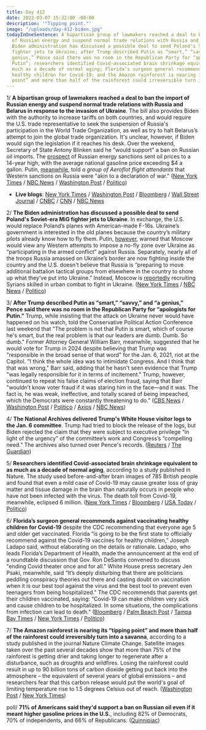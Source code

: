 ```yaml
---
title: Day 412
date: 2022-03-07 15:32:00 -08:00
description: '"Tipping point."'
image: "/uploads/day-412-biden.jpg"
todayInOneSentence: A bipartisan group of lawmakers reached a deal to ban the import
  of Russian energy and suspend normal trade relations with Russia and Belarus; the
  Biden administration has discussed a possible deal to send Poland's Soviet-era MiG
  fighter jets to Ukraine; after Trump described Putin as “smart,” “savvy,” and “a
  genius,” Pence said there was no room in the Republican Party for “apologists for
  Putin”; researchers identified Covid-associated brain shrinkage equivalent to as
  much as a decade of normal aging; Florida’s surgeon general recommends against vaccinating
  healthy children for Covid-19; and the Amazon rainforest is nearing its “tipping
  point” and more than half of the rainforest could irreversible turn into a savanna.
---
```


1/ **A bipartisan group of lawmakers reached a deal to ban the import of Russian energy and suspend normal trade relations with Russia and Belarus in response to the invasion of Ukraine**. The bill also provides Biden with the authority to increase tariffs on both countries, and would require the U.S. trade representative to seek the suspension of Russia's participation in the World Trade Organization, as well as try to halt Belarus’s attempt to join the global trade organization. It's unclear, however, if Biden would sign the legislation if it reaches his desk. Over the weekend, Secretary of State Antony Blinken said he "would support" a ban on Russian oil imports. The [prospect](https://www.npr.org/2022/03/07/1084893419/gas-prices-surge-to-above-4-a-gallon-oil-russia-ukraine-antony-blinken) of Russian energy sanctions sent oil prices to a 14-year high, with the average national gasoline price exceeding $4 a gallon. Putin, [meanwhile](https://apnews.com/article/russia-ukraine-europe-3d9e50b2fa8b08ce1f74c1b09403186e), told *a group of Aeroflot flight attendants* that Western sanctions on Russia were "akin to a declaration of war." ([New York Times](https://www.nytimes.com/live/2022/03/07/business/stocks-inflation-business-news#russia-us-trade-relations) / [NBC News](https://www.nbcnews.com/politics/congress/lawmakers-strike-bipartisan-deal-legislation-ban-russian-energy-import-rcna19038) / [Washington Post](https://www.washingtonpost.com/us-policy/2022/03/07/congress-ukraine-gas-prices-aid/) / [Politico](https://www.politico.com/news/2022/03/06/blinken-russian-oil-ban-00014441))

* **Live blogs**: [New York Times](https://www.nytimes.com/live/2022/03/07/world/ukraine-russia-war) / [Washington Post](https://www.washingtonpost.com/world/2022/03/07/russia-ukraine-war-news-putin-live-updates/) / [Bloomberg](https://www.bloomberg.com/news/articles/2022-03-07/ukraine-update-oil-surges-as-u-s-mulls-banning-russian-imports?srnd=premium&sref=MIBMEEoj) / [Wall Street Journal](https://www.wsj.com/livecoverage/russia-ukraine-latest-news-2022-03-07) / [CNBC](https://www.cnbc.com/2022/03/07/possible-russian-energy-ban-sends-oil-soaring-poland-us-in-jet-talks.html) / [CNN](https://www.cnn.com/europe/live-news/ukraine-russia-putin-news-03-07-22/h_beb3e2d7acaa726f6a8498ebab1f600e) / [NBC News](https://www.nbcnews.com/news/world/live-blog/ukraine-russia-war-live-updates-russia-claims-cease-fire-let-n1290958)

2/ **The Biden administration has discussed a possible deal to send Poland's Soviet-era MiG fighter jets to Ukraine**. In exchange, the U.S. would replace Poland’s planes with American-made F-16s. Ukraine’s government is interested in the old planes because the country’s military pilots already know how to fly them. Putin, [however](https://www.nytimes.com/2022/03/05/world/europe/ukraine-russia-putin.html), warned that Moscow would view any Western attempts to impose a no-fly zone over Ukraine as “participating in the armed conflict” against Russia. Separately, nearly all of the troops Russia amassed on Ukraine’s border are now fighting inside the country and the U.S. doesn't believe that Russia is “preparing to move additional battalion tactical groups from elsewhere in the country to shore up what they’ve put into Ukraine.” Instead, Moscow is [reportedly](https://www.wsj.com/articles/russia-recruiting-syrians-for-urban-combat-in-ukraine-u-s-officials-say-11646606234) recruiting Syrians skilled in urban combat to fight in Ukraine. ([New York Times](https://www.nytimes.com/2022/03/06/world/europe/us-fighter-jets-ukraine.html) / [NBC News](https://www.nbcnews.com/news/us-news/biden-admin-talks-poland-provide-warplanes-ukraine-rcna18876) / [Politico](https://www.politico.com/news/2022/03/07/putin-russia-combat-forces-ukraine-00014699))

3/ **After Trump described Putin as “smart,” “savvy,” and “a genius,” Pence said there was no room in the Republican Party for “apologists for Putin.”** Trump, while insisting that the attack on Ukraine never would have happened on his watch, told the Conservative Political Action Conference last weekend that "The problem is not that Putin is smart, which of course he's smart, but the real problem is that our leaders are dumb. Dumb. So dumb." Former Attorney General William Barr, meanwhile, suggested that he would vote for Trump in 2024 despite believing that Trump was "responsible in the broad sense of that word" for the Jan. 6, 2021, riot at the Capitol. "I think the whole idea was to intimidate Congress. And I think that that was wrong," Barr said, adding that he hasn't seen evidence that Trump "was legally responsible for it in terms of incitement." Trump, however, continued to repeat his false claims of election fraud, saying that Barr "wouldn’t know voter fraud if it was staring him in the face—and it was. The fact is, he was weak, ineffective, and totally scared of being impeached, which the Democrats were constantly threatening to do.” ([CBS News](https://www.cbsnews.com/news/pence-trump-republicans-putin-apologists/) / [Washington Post](https://www.washingtonpost.com/politics/2022/03/05/pence-putin-russia-apologists-gop-trump/) / [Politico](https://www.politico.com/news/2022/03/07/barr-trump-2024-00014597) / [Axios](https://www.axios.com/trump-bill-barr-book-e017627f-a26d-4c16-8a72-fcdf66bf019d.html) / [NBC News](https://www.nbcnews.com/politics/donald-trump/former-ag-barr-says-wouldnt-prosecuted-trump-jan-6-taking-classified-d-rcna18330))

4/ **The National Archives delivered Trump's White House visitor logs to the Jan. 6 committee**. Trump had tried to block the release of the logs, but Biden rejected the claim that they were subject to executive privilege “in light of the urgency” of the committee’s work and Congress’s “compelling need.” The archives also turned over Pence's records. ([Reuters](https://www.reuters.com/world/us/us-archives-turns-over-trump-white-house-visitor-logs-jan-6-committee-2022-03-04/) / [The Guardian](https://www.theguardian.com/us-news/2022/mar/04/donald-trump-capitol-attack-committee-white-house-visitor-logs))

5/ **Researchers identified Covid-associated brain shrinkage equivalent to as much as a decade of normal aging**, according to a study published in Nature. The study used before-and-after brain images of 785 British people and found that even a mild case of Covid-19 may cause greater loss of gray matter and tissue damage in the brain than naturally occurs in people who have not been infected with the virus. The death toll from Covid-19, meanwhile, eclipsed 6 million. ([New York Times](https://www.nytimes.com/2022/03/07/health/covid-brain-changes.html) / [Bloomberg](https://www.bloomberg.com/news/articles/2022-03-07/brain-shrinkage-cognitive-decline-found-months-after-mild-covid?sref=MIBMEEoj) / [USA Today](https://www.usatoday.com/story/news/health/2022/03/07/covid-brain-damage-smell/9357854002/) / [Politico](https://www.politico.com/news/2022/03/07/death-toll-coronavirus-pandemic-00014557))

6/ **Florida’s surgeon general recommends against vaccinating healthy children for Covid-19** despite the CDC recommending that everyone age 5 and older get vaccinated. Florida “is going to be the first state to officially recommend against the Covid-19 vaccines for healthy children,” Joseph Ladapo said, without elaborating on the details or rationale. Ladapo, who leads Florida’s Department of Health, made the announcement at the end of a roundtable discussion that Gov. Ron DeSantis convened to discuss "ending Covid theater once and for all." White House press secretary Jen Psaki, meanwhile, said “It’s deeply disturbing that there are politicians peddling conspiracy theories out there and casting doubt on vaccination when it is our best tool against the virus and the best tool to prevent even teenagers from being hospitalized." The CDC recommends that parents get their children vaccinated, saying: “Covid-19 can make children very sick and cause children to be hospitalized. In some situations, the complications from infection can lead to death.” ([Bloomberg](https://www.bloomberg.com/news/articles/2022-03-07/florida-to-recommend-against-child-vaccines-in-challenge-to-cdc?sref=MIBMEEoj) / [Palm Beach Post](https://www.palmbeachpost.com/story/news/politics/2022/03/07/florida-surgeon-general-joseph-ladapo-recommending-against-covid-vaccine-healthy-kids/9411801002/) / [Tampa Bay Times](https://www.tampabay.com/news/florida-politics/2022/03/07/healthy-children-shouldnt-get-coronavirus-vaccine-florida-health-department-says/) / [New York Times](https://www.nytimes.com/2022/03/07/health/covid-brain-changes.html) / [Politico](https://www.politico.com/news/2022/03/07/florida-surgeon-general-covid-vaccines-00014702))

7/ **The Amazon rainforest is nearing its “tipping point” and more than half of the rainforest could irreversibly turn into a savanna**, according to a study published in the journal Nature Climate Change. Satellite images taken over the past several decades show that more than 75% of the rainforest is getting drier and taking longer to regenerate after a disturbance, such as droughts and wildfires. Losing the rainforest could result in up to 90 billion tons of carbon dioxide getting put back into the atmosphere – the equivalent of several years of global emissions – and researchers fear that this carbon release would put the world's goal of limiting temperature rise to 1.5 degrees Celsius out of reach. ([Washington Post](https://www.washingtonpost.com/climate-environment/2022/03/07/amazon-rainforest-tipping-point-climate/) / [New York Times](https://www.nytimes.com/2022/03/07/climate/amazon-rainforest-climate-change-deforestation.html))

poll/ **71% of Americans said they'd support a ban on Russian oil even if it meant higher gasoline prices in the U.S.**, including 82% of Democrats, 70% of independents, and 66% of Republicans. ([Quinnipiac](https://poll.qu.edu/poll-release?releaseid=3838))